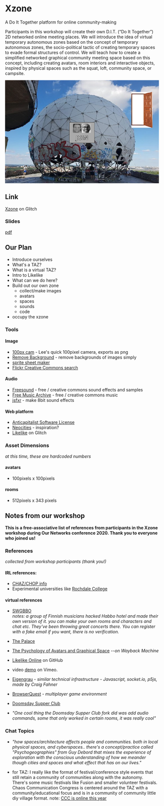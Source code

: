# Xzone

A Do It Together platform for online community-making 

Participants in this workshop will create their own D.I.T. (“Do It Together”) 2D networked online meeting places. We will introduce the idea of virtual temporary autonomous zones based on the concept of temporary autonomous zones, the socio-political tactic of creating temporary spaces to evade formal structures of control. We will teach how to create a simplified networked graphical community meeting space based on this concept, including creating avatars, room interiors and interactive objects, inspired by physical spaces such as the squat, loft, community space, or campsite.

![Xzone screenshot](dit.png)

## Link

[Xzone](http://xzone.glitch.me/) on Glitch

### Slides

[pdf](https://raw.githubusercontent.com/lee2sman/lee2sman.github.io/master/projects/xzone/xzone-slides.pdf)

## Our Plan

- Introduce ourselves
- What's a TAZ?
- What is a virtual TAZ?
- Intro to Likelike
- What can we do here?
- Build out our own zone
  - collect/make images
  - avatars
  - spaces
  - sounds
  - code
- occupy the xzone

### Tools

#### Image
- [100px cam](https://leetusman.com/everyday/145/) - Lee's quick 100pixel camera, exports as png
- [Remove Background](https://www.remove.bg/) - remove backgrounds of images simply
- [sprite sheet maker](https://spritesheet.org/)  
- [Flickr Creative Commons search](https://www.flickr.com/search/?text=&license=2%2C3%2C4%2C5%2C6%2C9)

#### Audio
- [Freesound](https://freesound.org/) - free / creative commons sound effects and samples
- [Free Music Archive](https://www.freemusicarchive.org/search) - free / creative commons music
- [jsfxr](https://sfxr.me/) - make 8bit sound effects


#### Web platform

- [Anticapitalist Software License](https://anticapitalist.software/)
- [Neocities](https://neocities.org/browse) - inspiration?
- [Likelike](https://glitch.com/~likelike) on Glitch

### Asset Dimensions

*at this time, these are hardcoded numbers*

#### avatars

- 100pixels x 100pixels

#### rooms

- 512pixels x 343 pixels

## Notes from our workshop 

**This is a free-associative list of references from participants in the Xzone workshop during Our Networks conference 2020. Thank you to everyone who joined us!**

### References 

*collected from workshop participants (thank you!)*

#### IRL references:

- [CHAZ/CHOP info](https://en.wikipedia.org/wiki/Capitol_Hill_Autonomous_Zone)
- Experimental universities like [Rochdale College](https://en.wikipedia.org/wiki/Rochdale_College)

#### virtual references

- [SWGBBO](https://fak.ovh/)  
*notes: a group of Finnish musicians hacked Habbo hotel and made their own version of it. you can make your own rooms and characters and chat etc. They've been throwing great concerts there. You can register with a fake email if you want, there is no verification.*

- [The Palace](https://en.wikipedia.org/wiki/The_Palace_(computer_program))
- [The Psychology of Avatars and Graphical Space](https://web.archive.org/web/20180314004652/http://truecenterpublishing.com/psycyber/psyav.html) --*on Wayback Machine*


- [Likelike Online](https://github.com/molleindustria/likelike-online) on GitHub
- video [demo](https://vimeo.com/426868920/c2ae1a7293) on Vimeo.

- [Eigengrau](https://glitch.com/edit/#!/eigengrau) - *similar technical infrastructure - Javascript, socket.io, p5js, made by Craig Fahner*

- [BrowserQuest](https://github.com/browserquest/BrowserQuest) - *multiplayer game environment*


- [Doomsday Supper Club](https://doomsdaysupperclub-ournetworks.glitch.me/)
- *"One cool thing the Doomsday Supper Club fork did was add audio commands, some that only worked in certain rooms, it was really cool"*

### Chat Topics

- *"how spaces/architecture affects people and communities. both in local physical spaces, and cyberspaces.. there's a concept/practice called "Psychogeographies" from Guy Debord that mixes the experience of exploration with the conscious understanding of how we meander though cities and spaces and what effect that has on our lives."*

- for TAZ: I really like the format of festival/conference style events that still retain a community of communities along with the autonomy. There's some music festivals like Fusion and smaller volunteer festivals. Chaos Communication Congress is centered around the TAZ with a community/educational focus and is in a community of community little diy village format. note: [CCC is online this year](https://events.ccc.de/)
